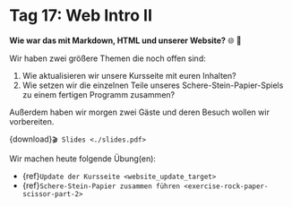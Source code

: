 # Tag 17: Web Intro II

**Wie war das mit Markdown, HTML und unserer Website?** 🌐 🤔

Wir haben zwei größere Themen die noch offen sind:
1. Wie aktualisieren wir unsere Kursseite mit euren Inhalten?
2. Wie setzen wir die einzelnen Teile unseres Schere-Stein-Papier-Spiels zu einem fertigen
   Programm zusammen?

Außerdem haben wir morgen zwei Gäste und deren Besuch wollen wir vorbereiten.

{download}`🎬 Slides <./slides.pdf>`

Wir machen heute folgende Übung(en):

- {ref}`Update der Kursseite <website_update_target>`
- {ref}`Schere-Stein-Papier zusammen führen <exercise-rock-paper-scissor-part-2>`

